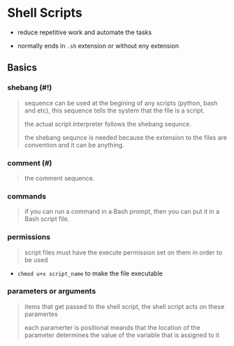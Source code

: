 # Shell Scripts

- reduce repetitive work and automate the tasks

- normally ends in `.sh` extension or without eny extension

## Basics

### shebang (#!)

> sequence can be used at the begining of any scripts (python, bash and etc), this sequence tells the system that the file is a script.
>
> the actual script interpreter follows the shebang sequnce.
>
> the shebang sequnce is needed because the extension to the files are convention and it can be anything.

### comment (#)

> the comment sequence.

### commands

> if you can run a command in a Bash prompt, then you can put it in a Bash script file.

### permissions

> script files must have the execute permission set on them in order to be used

- `chmod u+x script_name` to make the file executable

### parameters or arguments

> items that get passed to the shell script, the shell script acts on these paramertes
>
> each paramerter is positional meands that the location of the parameter determines the value of the variable that is assigned to it
